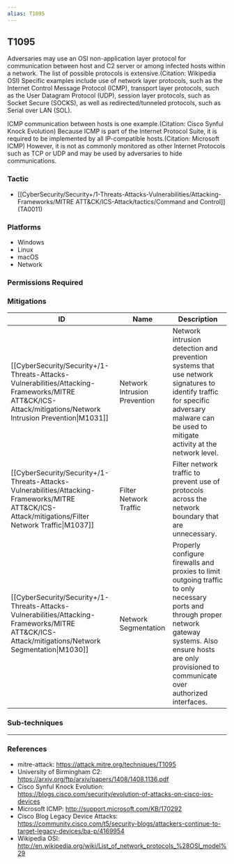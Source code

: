 ```yaml
---
alias: T1095
---
```


## T1095

Adversaries may use an OSI non-application layer protocol for communication between host and C2 server or among infected hosts within a network. The list of possible protocols is extensive.(Citation: Wikipedia OSI) Specific examples include use of network layer protocols, such as the Internet Control Message Protocol (ICMP), transport layer protocols, such as the User Datagram Protocol (UDP), session layer protocols, such as Socket Secure (SOCKS), as well as redirected/tunneled protocols, such as Serial over LAN (SOL).

ICMP communication between hosts is one example.(Citation: Cisco Synful Knock Evolution) Because ICMP is part of the Internet Protocol Suite, it is required to be implemented by all IP-compatible hosts.(Citation: Microsoft ICMP) However, it is not as commonly monitored as other Internet Protocols such as TCP or UDP and may be used by adversaries to hide communications.


### Tactic
- [[CyberSecurity/Security+/1-Threats-Attacks-Vulnerabilities/Attacking-Frameworks/MITRE ATT&CK/ICS-Attack/tactics/Command and Control]] (TA0011)

### Platforms
- Windows
- Linux
- macOS
- Network

### Permissions Required

### Mitigations

| ID | Name | Description |
| --- | --- | --- |
| [[CyberSecurity/Security+/1-Threats-Attacks-Vulnerabilities/Attacking-Frameworks/MITRE ATT&CK/ICS-Attack/mitigations/Network Intrusion Prevention\|M1031]] | Network Intrusion Prevention | Network intrusion detection and prevention systems that use network signatures to identify traffic for specific adversary malware can be used to mitigate activity at the network level. |
| [[CyberSecurity/Security+/1-Threats-Attacks-Vulnerabilities/Attacking-Frameworks/MITRE ATT&CK/ICS-Attack/mitigations/Filter Network Traffic\|M1037]] | Filter Network Traffic | Filter network traffic to prevent use of protocols across the network boundary that are unnecessary. |
| [[CyberSecurity/Security+/1-Threats-Attacks-Vulnerabilities/Attacking-Frameworks/MITRE ATT&CK/ICS-Attack/mitigations/Network Segmentation\|M1030]] | Network Segmentation | Properly configure firewalls and proxies to limit outgoing traffic to only necessary ports and through proper network gateway systems. Also ensure hosts are only provisioned to communicate over authorized interfaces. |

### Sub-techniques


---
### References

- mitre-attack: https://attack.mitre.org/techniques/T1095
- University of Birmingham C2: https://arxiv.org/ftp/arxiv/papers/1408/1408.1136.pdf
- Cisco Synful Knock Evolution: https://blogs.cisco.com/security/evolution-of-attacks-on-cisco-ios-devices
- Microsoft ICMP: http://support.microsoft.com/KB/170292
- Cisco Blog Legacy Device Attacks: https://community.cisco.com/t5/security-blogs/attackers-continue-to-target-legacy-devices/ba-p/4169954
- Wikipedia OSI: http://en.wikipedia.org/wiki/List_of_network_protocols_%28OSI_model%29

